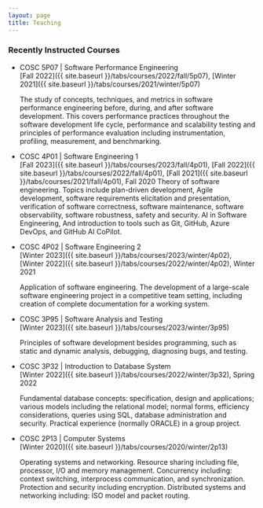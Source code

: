 ```yaml
---
layout: page
title: Teaching
---
```


### Recently Instructed Courses

* COSC 5P07 | Software Performance Engineering\
  [Fall 2022]({{ site.baseurl }}/tabs/courses/2022/fall/5p07),
  [Winter 2021]({{ site.baseurl }}/tabs/courses/2021/winter/5p07) 
  
  The study of concepts, techniques, and metrics in software performance engineering before, during, and after software 
  development. This covers performance practices throughout the software development life cycle, performance and scalability 
  testing and principles of performance evaluation including instrumentation, profiling, measurement, and benchmarking.

* COSC 4P01 | Software Engineering 1\
  [Fall 2023]({{ site.baseurl }}/tabs/courses/2023/fall/4p01),
  [Fall 2022]({{ site.baseurl }}/tabs/courses/2022/fall/4p01),
  [Fall 2021]({{ site.baseurl }}/tabs/courses/2021/fall/4p01), 
  Fall 2020
  Theory of software engineering. Topics include plan-driven development, Agile development, software requirements elicitation 
  and presentation, verification of software correctness, software maintenance, software observability, software robustness, safety and security. AI in Software Engineering, And introduction to tools such as Git, GitHub, Azure DevOps, and GitHub AI CoPilot.

* COSC 4P02 | Software Engineering 2\
  [Winter 2023]({{ site.baseurl }}/tabs/courses/2023/winter/4p02), 
  [Winter 2022]({{ site.baseurl }}/tabs/courses/2022/winter/4p02), 
  Winter 2021
  
  Application of software engineering. The development of a large-scale software engineering project in a competitive team 
  setting, including creation of complete documentation for a working system.

* COSC 3P95 | Software Analysis and Testing\
  [Winter 2023]({{ site.baseurl }}/tabs/courses/2023/winter/3p95)
  
  Principles of software development besides programming, such as static and dynamic analysis, debugging, diagnosing bugs, and testing.

* COSC 3P32 | Introduction to Database System\
  [Winter 2022]({{ site.baseurl }}/tabs/courses/2022/winter/3p32),
  Spring 2022 
  
  
  Fundamental database concepts: specification, design and applications; various models including the relational model; 
  normal forms, efficiency considerations, queries using SQL, database administration and security. Practical experience 
  (normally ORACLE) in a group project.

* COSC 2P13 | Computer Systems\
  [Winter 2020]({{ site.baseurl }}/tabs/courses/2020/winter/2p13)

  Operating systems and networking. Resource sharing including file, processor, I/O and memory management. Concurrency including: context 
  switching, interprocess communication, and synchronization. Protection and security including encryption. Distributed systems and 
  networking including: ISO model and packet routing.
